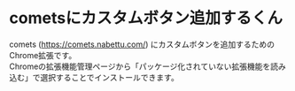 # cometsにカスタムボタン追加するくん

comets (https://comets.nabettu.com/) にカスタムボタンを追加するためのChrome拡張です。  
Chromeの拡張機能管理ページから「パッケージ化されていない拡張機能を読み込む」で選択することでインストールできます。
